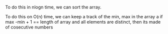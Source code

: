 To do this in nlogn time, we can sort the array. 

To do this on O(n) time, we can keep a track of the min, max in the array a
if max -min + 1 == length of array and all elements are distinct, then its made of cosecutive numbers 
